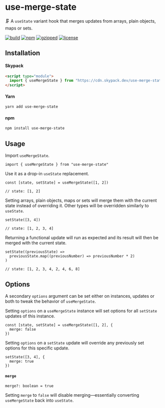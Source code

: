 # use-merge-state

🗜️ A `useState` variant hook that merges updates from arrays, plain objects, maps or sets.

[![build](https://github.com/bouchenoiremarc/use-merge-state/actions/workflows/ci.yml/badge.svg?branch=main)](https://github.com/bouchenoiremarc/use-merge-state/actions/workflows/ci.yml) [![npm](https://img.shields.io/npm/v/use-merge-state?color=%230cf)](https://www.npmjs.com/package/use-merge-state) [![gzipped](https://img.shields.io/bundlephobia/minzip/use-merge-state?label=gzipped&color=%2385f)](https://www.npmjs.com/package/use-merge-state) [![license](https://img.shields.io/github/license/bouchenoiremarc/use-merge-state?color=%23e4b)](https://github.com/bouchenoiremarc/use-merge-state/blob/main/LICENSE)

## Installation

#### Skypack

```html
<script type="module">
  import { useMergeState } from "https://cdn.skypack.dev/use-merge-state"
</script>
```

#### Yarn

```sh
yarn add use-merge-state
```

#### npm

```sh
npm install use-merge-state
```

## Usage

Import `useMergeState`.

```tsx
import { useMergeState } from "use-merge-state"
```

Use it as a drop-in `useState` replacement.

```tsx
const [state, setState] = useMergeState([1, 2])

// state: [1, 2]
```

Setting arrays, plain objects, maps or sets will merge them with the current state instead of overriding it. Other types will be overridden similarly to `useState`.

```tsx
setState([3, 4])

// state: [1, 2, 3, 4]
```

Returning a functional update will run as expected and its result will then be merged with the current state.

```tsx
setState((previousState) =>
  previousState.map((previousNumber) => previousNumber * 2)
)

// state: [1, 2, 3, 4, 2, 4, 6, 8]
```

## Options

A secondary `options` argument can be set either on instances, updates or both to tweak the behavior of `useMergeState`.

Setting `options` on a `useMergeState` instance will set options for all `setState` updates of this instance.

```tsx
const [state, setState] = useMergeState([1, 2], {
  merge: false
})
```

Setting `options` on a `setState` update will override any previously set options for this specific update.

```tsx
setState([3, 4], {
  merge: true
})
```

#### `merge`

```tsx
merge?: boolean = true
```

Setting `merge` to `false` will disable merging—essentially converting `useMergeState` back into `useState`.
